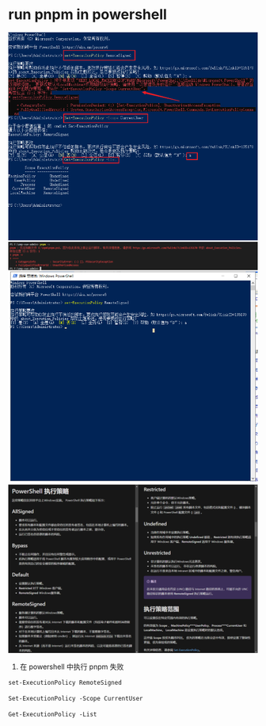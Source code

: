 # run pnpm in powershell

![powershell](../images/07-1-powershell.png)
![powershell](../images/07-2-run-pnpm-error.png)
![powershell](../images/07-3-Set-ExcutionPolicy.png)
![powershell](../images/07-4-micorsoft-powershel-policy.png)

1. 在 powershell 中执行 pnpm 失败

```shell
set-ExecutionPolicy RemoteSigned

Set-ExecutionPolicy -Scope CurrentUser

Get-ExecutionPolicy -List
```

